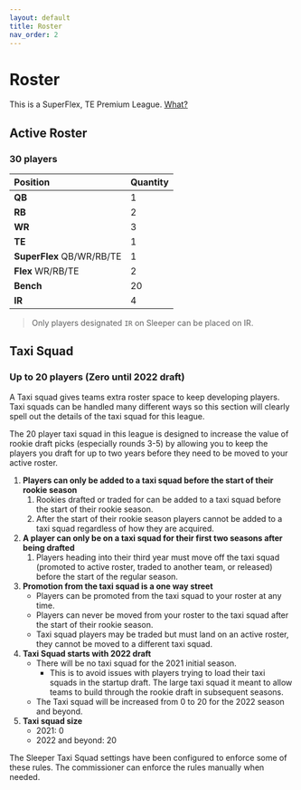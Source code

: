 ```yaml
---
layout: default
title: Roster
nav_order: 2
---
```


# Roster

This is a SuperFlex, TE Premium League. [What?](https://yardsperfantasy.com/superflex-tight-end-premium-fantasy-football-rankings-value/)

## Active Roster
### 30 players

| Position| Quantity |
|:-------------|:------------------|
| **QB** | 1 |
| **RB** | 2 |
| **WR** | 3 |
| **TE** | 1 |
| **SuperFlex** QB/WR/RB/TE | 1 |
| **Flex** WR/RB/TE | 2 |
| **Bench** | 20 |
| **IR** | 4 |

>Only players designated `IR` on Sleeper can be placed on IR.

## Taxi Squad
### Up to 20 players (Zero until 2022 draft)

A Taxi squad gives teams extra roster space to keep developing players. Taxi squads can be handled many different ways so this section will clearly spell out the details of the taxi squad for this league.

The 20 player taxi squad in this league is designed to increase the value of rookie draft picks (especially rounds 3-5) by allowing you to keep the players you draft for up to two years before they need to be moved to your active roster.

1. **Players can only be added to a taxi squad before the start of their rookie season**
   1. Rookies drafted or traded for can be added to a taxi squad before the start of their rookie season.
   2. After the start of their rookie season players cannot be added to a taxi squad regardless of how they are acquired.
2. **A player can only be on a taxi squad for their first two seasons after being drafted**
   1. Players heading into their third year must move off the taxi squad (promoted to active roster, traded to another team, or released) before the start of the regular season.
3. **Promotion from the taxi squad is a one way street**
    - Players can be promoted from the taxi squad to your roster at any time.
    - Players can never be moved from your roster to the taxi squad after the start of their rookie season.
    - Taxi squad players may be traded but must land on an active roster, they cannot be moved to a different taxi squad.
4. **Taxi Squad starts with 2022 draft**
   - There will be no taxi squad for the 2021 initial season.
     - This is to avoid issues with players trying to load their taxi squads in the startup draft. The large taxi squad it meant to allow teams to build through the rookie draft in subsequent seasons.
   - The Taxi squad will be increased from 0 to 20 for the 2022 season and beyond. 
5. **Taxi squad size**
   - 2021: 0
   - 2022 and beyond: 20



The Sleeper Taxi Squad settings have been configured to enforce some of these rules. The commissioner can enforce the rules manually when needed.


